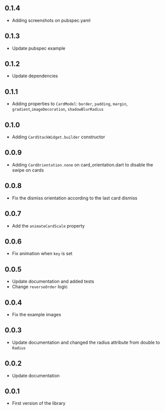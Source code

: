 ## 0.1.4

* Adding screenshots on pubspec.yaml

## 0.1.3

* Update pubspec example

## 0.1.2

* Update dependencies

## 0.1.1

* Adding properties to `CardModel`: `border`, `padding`, `margin`, `gradient`,`imageDecoration`,
  `shadowBlurRadius`

## 0.1.0

* Adding `CardStackWidget.builder` constructor

## 0.0.9

* Adding `CardOrientation.none` on card_orientation.dart to disable the swipe on cards

## 0.0.8

* Fix the dismiss orientation according to the last card dismiss

## 0.0.7

* Add the `animateCardScale` property

## 0.0.6

* Fix animation when `key` is set

## 0.0.5

* Update documentation and added tests
* Change `reverseOrder` logic

## 0.0.4

* Fix the example images

## 0.0.3

* Update documentation and changed the radius attribute from double to `Radius`

## 0.0.2

* Update documentation

## 0.0.1

* First version of the library
